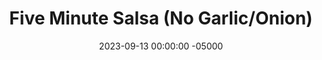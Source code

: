 ---
layout: post
title:  "Five Minute Salsa (No Garlic/Onion)"
date:   2023-09-13 00:00:00 -05000
categories: 
- Recipes
- Sauces, etc.
permalink: /recipes/salsa
image: /assets/Food/Spreads, Sauces, Toppings/Salsa/salsa-cover.jpg
ing: salsa-ing
facts: salsa-facts
Prep: 5
Rest: 
Cook: 
Source1: 
Source2: 
tags: 
- diced tomato
- diced green chiles
- diced chiles
- allergy
- allergen
- food processor
- can
- chip
- tortilla
- taco
- fajita
Description: I named this salsa as such because it simply uses pantry staple canned ingredients and some spices. No chopping necessary! Just pulse everything to a food processor, and adjust the taste and texture to your liking. I personally like my salsa a little chunky.  This salsa also contains no garlic or onion for those that are allergic.  Just make sure to check your can of diced tomatoes.  I love to make this with either my <a href="taco">Sauteed Taco Meat and Fajita Veggies</a> or <a href="low-fodmap-tacos">Low FODMAP Chicken Tacos</a>
Instructions: 
- Lightly drain the can of tomatoes through a gap in the can top.  Don't use a strainer or you'll lose too much<br><br>

- Add all ingredients to a food processor, and pulse a few times until desired consistency is reached.  Store in the fridge<br><br>
- <center><img src="/assets/Food/Spreads, Sauces, Toppings/Salsa/salsa-1.jpg" alt="" class="instruction-image"></center>
---